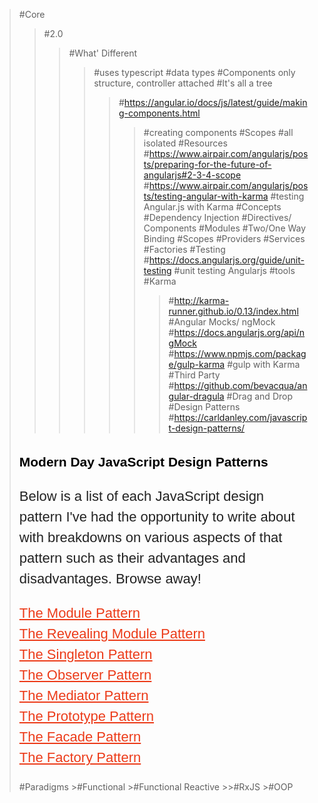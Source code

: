 >#Core
>>#2.0
>>>#What' Different
>>>>#uses typescript
>>>>#data types
>>>>#Components only structure, controller attached
>>>>#It's all a tree
>>>>>#https://angular.io/docs/js/latest/guide/making-components.html
>>>>>>#creating components
>>>>#Scopes
>>>>>#all isolated
>>>#Resources
>>>>#https://www.airpair.com/angularjs/posts/preparing-for-the-future-of-angularjs#2-3-4-scope
>>>>#https://www.airpair.com/angularjs/posts/testing-angular-with-karma
>>>>>#testing Angular.js with Karma
>>>#Concepts
>>>>#Dependency Injection
>>>>#Directives/ Components
>>>>#Modules
>>>>#Two/One Way Binding
>>>>>#Scopes
>>>>#Providers
>>>>>#Services
>>>>>#Factories
>>>>#Testing
>>>>>#https://docs.angularjs.org/guide/unit-testing
>>>>>>#unit testing Angularjs
>>>>>#tools
>>>>>>#Karma
>>>>>>>#http://karma-runner.github.io/0.13/index.html
>>>>>>#Angular Mocks/ ngMock
>>>>>>>#https://docs.angularjs.org/api/ngMock
>>>>>>#https://www.npmjs.com/package/gulp-karma
>>>>>>>#gulp with Karma
>#Third Party
>>#https://github.com/bevacqua/angular-dragula
>>>#Drag and Drop
>#Design Patterns
>>#https://carldanley.com/javascript-design-patterns/
><h2 style="font-family: 'Gilda Display', sans-serif; color: rgb(0, 0, 0); line-height: 33px;">Modern Day JavaScript Design Patterns</h2><p style="font-family: 'Gilda Display', sans-serif; color: rgb(34, 34, 34); font-size: 22px; line-height: 33px;">Below is a list of each JavaScript design pattern I've had the opportunity to write about with breakdowns on various aspects of that pattern such as their advantages and disadvantages. Browse away!</p><p style="font-family: 'Gilda Display', sans-serif; color: rgb(34, 34, 34); font-size: 22px; line-height: 33px;"><a href="http://carldanley.com/js-module-pattern/" style="color: rgb(236, 59, 25);">The Module Pattern</a>&nbsp;<br><a href="http://carldanley.com/js-revealing-module-pattern/" style="color: rgb(236, 59, 25);">The Revealing Module Pattern</a>&nbsp;<br><a href="http://carldanley.com/js-singleton-pattern/" style="color: rgb(236, 59, 25);">The Singleton Pattern</a>&nbsp;<br><a href="http://carldanley.com/js-observer-pattern/" style="color: rgb(236, 59, 25);">The Observer Pattern</a>&nbsp;<br><a href="http://carldanley.com/js-mediator-pattern/" style="color: rgb(236, 59, 25);">The Mediator Pattern</a>&nbsp;<br><a href="http://carldanley.com/js-prototype-pattern/" style="color: rgb(236, 59, 25);">The Prototype Pattern</a>&nbsp;<br><a href="http://carldanley.com/js-facade-pattern/" style="color: rgb(236, 59, 25);">The Facade Pattern</a>&nbsp;<br><a href="http://carldanley.com/js-factory-pattern/" style="color: rgb(236, 59, 25);">The Factory Pattern</a></p>
>#Paradigms
>>#Functional
>>#Functional Reactive
>>>#RxJS
>>#OOP
